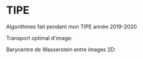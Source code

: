 # TIPE
Algorithmes fait pendant mon TIPE année 2019-2020

Transport optimal d'image:

Barycentre de Wasserstein entre images 2D:
